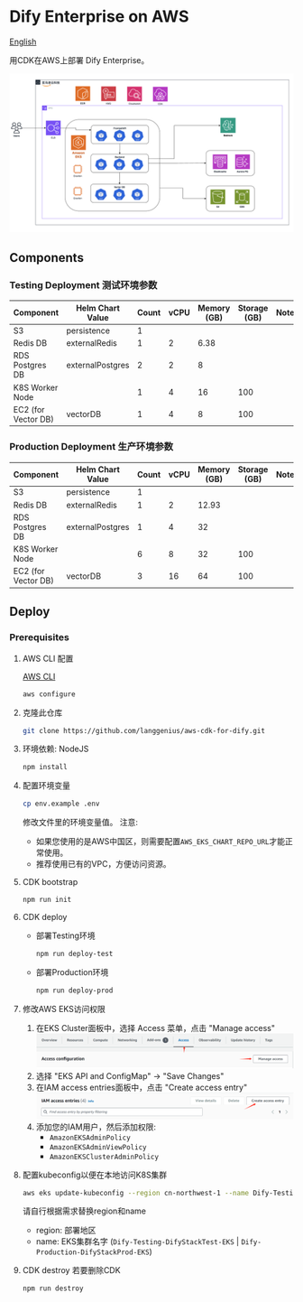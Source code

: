 # Dify Enterprise on AWS

[English](./README.md)

用CDK在AWS上部署 Dify Enterprise。

![1719058485616](images/README/1719058485616.png)

## Components

### Testing Deployment 测试环境参数

| **Component**       | **Helm Chart Value** | **Count** | **vCPU** | **Memory (GB)** | **Storage (GB)** | **Notes** |
| ------------------- | -------------------- | --------- | -------- | --------------- | ---------------- | --------- |
| S3                  | persistence          | 1         |          |                 |                  |           |
| Redis DB            | externalRedis        | 1         | 2        | 6.38            |                  |           |
| RDS Postgres DB     | externalPostgres     | 2         | 2        | 8               |                  |           |
| K8S Worker Node     |                      | 1         | 4        | 16              | 100              |           |
| EC2 (for Vector DB) | vectorDB             | 1         | 4        | 8               | 100              |           |

### Production Deployment 生产环境参数

| **Component**       | **Helm Chart Value** | **Count** | **vCPU** | **Memory (GB)** | **Storage (GB)** | **Notes** |
| ------------------- | -------------------- | --------- | -------- | --------------- | ---------------- | --------- |
| S3                  | persistence          | 1         |          |                 |                  |           |
| Redis DB            | externalRedis        | 1         | 2        | 12.93           |                  |           |
| RDS Postgres DB     | externalPostgres     | 1         | 4        | 32              |                  |           |
| K8S Worker Node     |                      | 6         | 8        | 32              | 100              |           |
| EC2 (for Vector DB) | vectorDB             | 3         | 16       | 64              | 100              |           |

## Deploy

### Prerequisites

1. AWS CLI 配置

   [AWS CLI](https://docs.aws.amazon.com/cli/latest/userguide/getting-started-install.html)

   ```bash
   aws configure
   ```

2. 克隆此仓库

   ```bash
   git clone https://github.com/langgenius/aws-cdk-for-dify.git
   ```

3. 环境依赖: NodeJS

   ```bash
   npm install
   ```

4. 配置环境变量

   ```bash
   cp env.example .env
   ```

   修改文件里的环境变量值。
   注意:
   - 如果您使用的是AWS中国区，则需要配置`AWS_EKS_CHART_REPO_URL`才能正常使用。
   - 推荐使用已有的VPC，方便访问资源。

5. CDK bootstrap

   ```bash
   npm run init
   ```

6. CDK deploy
   - 部署Testing环境

        ```bash
        npm run deploy-test
        ```

   - 部署Production环境

        ```bash
        npm run deploy-prod
        ```

7. 修改AWS EKS访问权限
   1. 在EKS Cluster面板中，选择 Access 菜单，点击 "Manage access"
        ![Dify-Testing-DifyStackTest-EKS](images/README/eks-access-panel.png)
   2. 选择 "EKS API and ConfigMap" -> "Save Changes"
   3. 在IAM access entries面板中，点击 "Create access entry"
        ![IAM access entries](images/README/eks-iam-access.png)
   4. 添加您的IAM用户，然后添加权限:
         - `AmazonEKSAdminPolicy`
         - `AmazonEKSAdminViewPolicy`
         - `AmazonEKSClusterAdminPolicy`
8. 配置kubeconfig以便在本地访问K8S集群

   ```bash
   aws eks update-kubeconfig --region cn-northwest-1 --name Dify-Testing-DifyStackTest-EKS
   ```

   请自行根据需求替换region和name
   - region: 部署地区
   - name: EKS集群名字 (`Dify-Testing-DifyStackTest-EKS` | `Dify-Production-DifyStackProd-EKS`)

9. CDK destroy
    若要删除CDK

    ```bash
    npm run destroy
    ```
